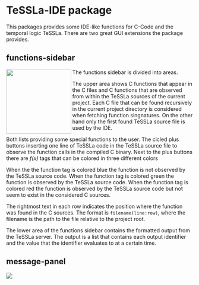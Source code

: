 # TeSSLa-IDE package

This packages provides some IDE-like functions for C-Code and the temporal logic TeSSLa. There are two great GUI extensions the package provides.

## functions-sidebar

<img align="left" src="https://github.com/dmlux/files/blob/master/images/TeSSLa/sidebar.png" width="175">

The functions sidebar is divided into areas. 

The upper area shows C functions that appear in the C files and C functions that are observed from within the TeSSLa sources of the current project. Each C file that can be found recursively in the current project directory is considered when fetching function singnatures. On the other hand only the first found TeSSLa source file is used by the IDE.

Both lists providing some special functions to the user. The cicled plus buttons inserting one line of TeSSLa code in the TeSSLa source file to observe the function calls in the compiled C binary. Next to the plus buttons there are _f(x)_ tags that can be colored in three different colors

When the the function tag is colored blue the function is not observed by the TeSSLa source code. When the function tag is colored green the function is observed by the TeSSLa source code. When the function tag is colored red the function is observed by the TeSSLa source code but not seem to exist in the considered C sources.

The rightmost text in each row indicates the position where the function was found in the C sources. The format is `filename(line:row)`, where the filename is the path to the file relative to the project root.

The lower area of the functions sidebar contains the formatted output from the TeSSLa server. The output is a list that contains each output identifier and the value that the identifier evaluates to at a certain time. 

## message-panel 

<img align="center" src="https://github.com/dmlux/files/blob/master/images/TeSSLa/message-panel.png">
